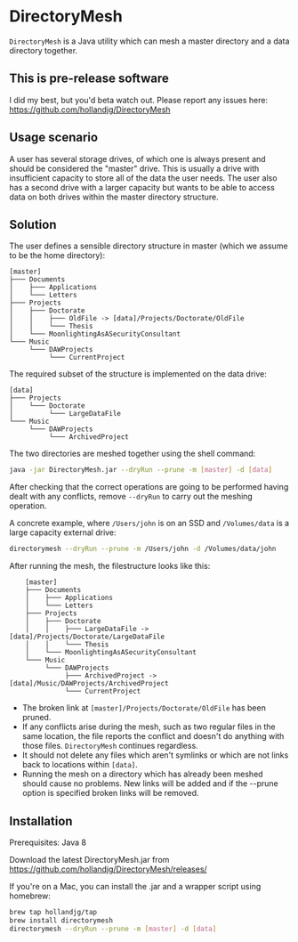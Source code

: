 DirectoryMesh
==============

`DirectoryMesh` is a Java utility which can mesh a master directory and a data directory together. 

This is pre-release software
-----------------------------

I did my best, but you'd beta watch out. Please report any issues here: https://github.com/hollandjg/DirectoryMesh

Usage scenario
---------------

A user has several storage drives, of which one is always present and should be considered the "master" drive.
This is usually a drive with insufficient capacity to store all of the data the user needs.
The user also has a second drive with a larger capacity but wants to be able to access data on both drives within the
master directory structure.

Solution
---------

The user defines a sensible directory structure in master (which we assume to be the home directory):

    [master]
    ├─── Documents
    │    ├─── Applications
    │    └─── Letters
    ├─── Projects
    │    ├─── Doctorate
    │    │    ├─── OldFile -> [data]/Projects/Doctorate/OldFile
    │    │    └─── Thesis
    │    └─── MoonlightingAsASecurityConsultant
    └─── Music
         └─── DAWProjects
              └─── CurrentProject
              


The required subset of the structure is implemented on the data drive:

    [data]
    ├─── Projects
    │    └─── Doctorate
    │         └─── LargeDataFile
    └─── Music
         └─── DAWProjects
              └─── ArchivedProject
   
The two directories are meshed together using the shell command:

```bash
java -jar DirectoryMesh.jar --dryRun --prune -m [master] -d [data]
```

After checking that the correct operations are going to be performed having dealt with any conflicts, remove `--dryRun` to carry out the meshing operation. 


A concrete example, where `/Users/john` is on an SSD and `/Volumes/data` is a large capacity external drive:

```bash
directorymesh --dryRun --prune -m /Users/john -d /Volumes/data/john
```

After running the mesh, the filestructure looks like this:

        [master]
        ├─── Documents
        │    ├─── Applications
        │    └─── Letters
        ├─── Projects
        │    ├─── Doctorate
        │    │    ├─── LargeDataFile -> [data]/Projects/Doctorate/LargeDataFile
        │    │    └─── Thesis
        │    └─── MoonlightingAsASecurityConsultant
        └─── Music
             └─── DAWProjects
                  ├─── ArchivedProject -> [data]/Music/DAWProjects/ArchivedProject
                  └─── CurrentProject


- The broken link at `[master]/Projects/Doctorate/OldFile` has been pruned. 
- If any conflicts arise during the mesh, such as two regular files in the same location, the file reports the conflict and doesn't do anything with those files. `DirectoryMesh` continues regardless.
- It should not delete any files which aren't symlinks or which are not links back to locations within `[data]`. 
- Running the mesh on a directory which has already been meshed should cause no problems. New links will be added and if the --prune option is specified broken links will be removed. 
  
Installation 
------------

Prerequisites: Java 8

Download the latest DirectoryMesh.jar from https://github.com/hollandjg/DirectoryMesh/releases/

If you're on a Mac, you can install the .jar and a wrapper script using homebrew:

```bash
brew tap hollandjg/tap 
brew install directorymesh
directorymesh --dryRun --prune -m [master] -d [data]
```
